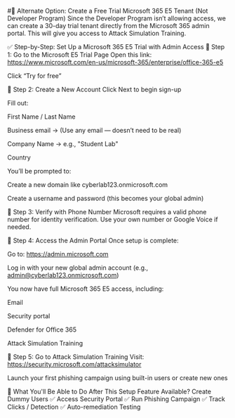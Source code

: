 #🔁 Alternate Option: Create a Free Trial Microsoft 365 E5 Tenant (Not Developer Program)
Since the Developer Program isn’t allowing access, we can create a 30-day trial tenant directly from the Microsoft 365 admin portal. This will give you access to Attack Simulation Training.

✅ Step-by-Step: Set Up a Microsoft 365 E5 Trial with Admin Access
🔹 Step 1: Go to the Microsoft E5 Trial Page
Open this link:
https://www.microsoft.com/en-us/microsoft-365/enterprise/office-365-e5

Click “Try for free”

🔹 Step 2: Create a New Account
Click Next to begin sign-up

Fill out:

First Name / Last Name

Business email → (Use any email — doesn’t need to be real)

Company Name → e.g., "Student Lab"

Country

You’ll be prompted to:

Create a new domain like cyberlab123.onmicrosoft.com

Create a username and password (this becomes your global admin)

🔹 Step 3: Verify with Phone Number
Microsoft requires a valid phone number for identity verification. Use your own number or Google Voice if needed.

🔹 Step 4: Access the Admin Portal
Once setup is complete:

Go to: https://admin.microsoft.com

Log in with your new global admin account (e.g., admin@cyberlab123.onmicrosoft.com)

You now have full Microsoft 365 E5 access, including:

Email

Security portal

Defender for Office 365

Attack Simulation Training

🔹 Step 5: Go to Attack Simulation Training
Visit: https://security.microsoft.com/attacksimulator

Launch your first phishing campaign using built-in users or create new ones

📌 What You'll Be Able to Do After This Setup
Feature	Available?
Create Dummy Users	✅
Access Security Portal	✅
Run Phishing Campaign	✅
Track Clicks / Detection	✅
Auto-remediation Testing
